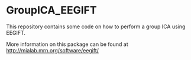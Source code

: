 # GroupICA_EEGIFT
This repository contains some code on how to perform a group ICA using EEGIFT.

More information on this package can be found at http://mialab.mrn.org/software/eegift/
